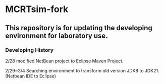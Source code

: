 # MCRTsim-fork
## This repository is for updating the developing environment for laboratory use.

### Developing History
2/28 modified NetBean project to Eclipse Maven Project.

2/29~3/4 Searching environment to transform old version JDK8 to JDK21.(Netbean IDE to Eclipse)
